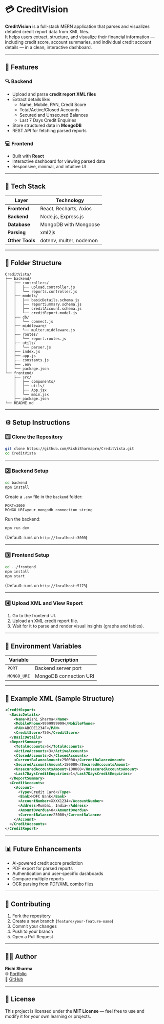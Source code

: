 # 💳 CreditVision

**CreditVision** is a full-stack MERN application that parses and visualizes detailed credit report data from XML files.  
It helps users extract, structure, and visualize their financial information — including credit score, account summaries, and individual credit account details — in a clean, interactive dashboard.

---

## 🚀 Features

### 🔍 Backend
- Upload and parse **credit report XML files**
- Extract details like:
  - Name, Mobile, PAN, Credit Score
  - Total/Active/Closed Accounts
  - Secured and Unsecured Balances
  - Last 7 Days Credit Enquiries
- Store structured data in **MongoDB**
- REST API for fetching parsed reports

### 💻 Frontend
- Built with **React**
- Interactive dashboard for viewing parsed data
- Responsive, minimal, and intuitive UI

---

## 🧠 Tech Stack

| Layer | Technology |
|-------|-------------|
| **Frontend** | React, Recharts, Axios |
| **Backend** | Node.js, Express.js |
| **Database** | MongoDB with Mongoose |
| **Parsing** | xml2js |
| **Other Tools** | dotenv, multer, nodemon |

---

## 📁 Folder Structure

```
CreditVista/
├── backend/
│   ├── controllers/
│   │   ├── upload.controller.js
│   │   └── reports.controller.js
│   ├── models/
│   │   ├── basicDetails.schema.js
│   │   ├── reportSummary.schema.js
│   │   ├── creditAccount.schema.js
│   │   └── creditReport.model.js
│   ├── db/
│   │   └── connect.js
│   ├── middleware/
│   │   └── multer.middleware.js
│   ├── routes/
│   │   └── report.routes.js
│   ├── utils/
│   │   └── parser.js
│   ├── index.js
│   ├── app.js
│   ├── constants.js
│   ├── .env
│   └── package.json
└── frontend/
    ├── src/
    │   ├── components/
    │   ├── utils/
    │   ├── App.jsx
    │   └── main.jsx
    ├── package.json
└── README.md
```

---

## ⚙️ Setup Instructions

### 1️⃣ Clone the Repository
```bash
git clone https://github.com/RishiSharmapro/CreditVista.git
cd CreditVista
```

---

### 2️⃣ Backend Setup

```bash
cd backend
npm install
```

Create a `.env` file in the `backend` folder:
```
PORT=3000
MONGO_URI=your_mongodb_connection_string
```

Run the backend:
```bash
npm run dev
```
(Default: runs on `http://localhost:3000`)

---

### 3️⃣ Frontend Setup

```bash
cd ../frontend
npm install
npm start
```

(Default: runs on `http://localhost:5173`)

---

### 4️⃣ Upload XML and View Report


1. Go to the frontend UI.
2. Upload an XML credit report file.
3. Wait for it to parse and render visual insights (graphs and tables).

---

## 🧩 Environment Variables

| Variable | Description |
|-----------|--------------|
| `PORT` | Backend server port |
| `MONGO_URI` | MongoDB connection URI |

---

## 🧾 Example XML (Sample Structure)

```xml
<CreditReport>
  <BasicDetails>
    <Name>Rishi Sharma</Name>
    <MobilePhone>9999999999</MobilePhone>
    <PAN>ABCDE1234F</PAN>
    <CreditScore>750</CreditScore>
  </BasicDetails>
  <ReportSummary>
    <TotalAccounts>5</TotalAccounts>
    <ActiveAccounts>3</ActiveAccounts>
    <ClosedAccounts>2</ClosedAccounts>
    <CurrentBalanceAmount>250000</CurrentBalanceAmount>
    <SecuredAccountsAmount>150000</SecuredAccountsAmount>
    <UnsecuredAccountsAmount>100000</UnsecuredAccountsAmount>
    <Last7DaysCreditEnquiries>1</Last7DaysCreditEnquiries>
  </ReportSummary>
  <CreditAccounts>
    <Account>
      <Type>Credit Card</Type>
      <Bank>HDFC Bank</Bank>
      <AccountNumber>XXXX1234</AccountNumber>
      <Address>Mumbai, India</Address>
      <AmountOverdue>0</AmountOverdue>
      <CurrentBalance>25000</CurrentBalance>
    </Account>
  </CreditAccounts>
</CreditReport>
```

---

## 📊 Future Enhancements

- AI-powered credit score prediction
- PDF export for parsed reports
- Authentication and user-specific dashboards
- Compare multiple reports
- OCR parsing from PDF/XML combo files

---

## 🤝 Contributing

1. Fork the repository  
2. Create a new branch (`feature/your-feature-name`)  
3. Commit your changes  
4. Push to your branch  
5. Open a Pull Request  

---

## 🧑‍💻 Author

**Rishi Sharma**  
🌐 [Portfolio](https://rishisharmapro.vercel.app)  
💼 [GitHub](https://github.com/rishisharmapro)

---

## 📜 License

This project is licensed under the **MIT License** — feel free to use and modify it for your own learning or projects.